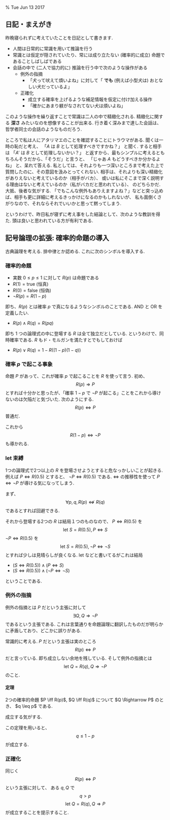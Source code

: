 % Tue Jun 13 2017

## 日記・まえがき

昨晩寝られずに考えていたことを日記として書きます.

- 人間は日常的に常識を用いて推論を行う
- 常識とは仮定が隠されていたり、常には成り立たない (確率的に成立) 命題であることしばしばである
- 会話の中で (二人で協力的に) 推論を行う中で次のような操作がある
    - 例外の指摘
        - 「犬って吠えて煩いよね」に対して「 **でも** (例えば小型犬は) おとなしい犬だっているよ」
    - 正確化
        - 成立する確率を上げるような補足情報を仮定に付け加える操作
        - 「確かにあまり躾がなされてない犬は煩いよね」

このような操作を繰り返すことで常識は二人の中で精緻化される.
精緻化に関する **深さ** みたいなのを想像することが出来る.
行き着く深みまで達した会話は、哲学者同士の会話のようなものだろう.

ところで私は人にアタリマエのことを確認することにトラウマがある.
聞くは一時の恥だと考え、
「$A$ は $B$ として処理すべきですかね？」
と聞く.
すると相手は
「$A'$ は $B$ として処理しないかい？」
と返すから、最もシンプルに考えるともちろんそうだから、「そうだ」と言うと、
「じゃあ $A$ もどうすべきか分かるよね」
と、呆れて答える.
私としては、それよりも一つ深いところまで考えた上で質問したのに、その意図を汲みとってくれない.
相手は、それよりも深い精緻化がありえないと考えているのか（相手がバカ）、
或いは私にそこまで深く説明する理由はないと考えているのか（私がバカだと思われている）、
のどちらかだ.
大抵、後者な気がする.
「でもこんな例外もありえますよね？」などと突っ込めば、相手も更に詳細に考えるきっかけになるのかもしれないが、
私も面倒くさがりなので、それならそれでいいかと思って黙ってしまう.

というわけで、昨日私が寝ずに考え事をした結論として、次のような教訓を得た.
頭は良いと思われている方が有利である.

## 記号論理の拡張: 確率的命題の導入

古典論理を考える.
排中律とか認める.
これに次のシンボルを導入する.

### 確率的命題

- 実数 $0 \leq p \leq 1$ に対して $R(p)$ は命題である
- $R(1) = \mathrm{true}$ (恒真)
- $R(0) = \mathrm{false}$ (恒偽)
- $\lnot R(p) = R(1-p)$

即ち、$R(p)$ とは確率 $p$ で真になるようなシンボルのことである.
AND と OR を定義したい.

- $R(p) \land R(q) = R(pq)$

即ち 1 つの論理式の中に登場する $R$ は全て独立だとしている.
というわけで、同時確率である.
$R$ もド・モルガンを満たすとでもしておけば

- $R(p) \lor R(q) = 1 - R((1-p) (1-q))$

### 確率 $p$ で起こる事象

命題 $P$ があって、これが確率 $p$ で起こることを $R$ を使って言う.
初め、
$$R(p) \Rightarrow P$$
とすれば十分かと思ったが、「確率 $1-p$ で $\lnot P$ が起こる」ことをこれから導けないのは欠陥だと気づいた. 次のようにする.
$$R(p) \iff P$$
普通だ.

これから
$$R(1-p) \iff \lnot P$$
も導かれる.

### let 束縛

1つの論理式で2つ以上の $R$ を登場させようとすると危なっかしいことが起きる.
例えば
$P \iff R(0.5)$
とすると、
$\lnot P \iff R(0.5)$
である.
$\iff$ の推移性を使って
$P \iff \lnot P$
が導ける気になってしまう.

まず、
$$\forall p,q, R(p) \not\iff R(q)$$
であるとすれば回避できる.

それから登場する2つの $R$ は結局１つのものなので、
$P \iff R(0.5)$
を
$$\mathrm{let}~S=R(0.5), P \iff S$$
$\lnot P \iff R(0.5)$
を
$$\mathrm{let}~S=R(0.5), \lnot P \iff \lnot S$$
とすれば少しは見晴らしが良くなる.
let などと書いてるがこれは結局

- $(S \iff R(0.5)) \land (P \iff S)$
- $(S \iff R(0.5)) \land (\lnot P \iff \lnot S)$

ということである.

### 例外の指摘

例外の指摘とは $P$ だという主張に対して
$$\exists Q, Q \Rightarrow \lnot P$$
であるという主張である.
これは言葉通りを命題論理に翻訳したものだが明らかに矛盾しており、どこかに誤りがある.

常識的に考える.
$P$ だという主張は実のところ
$$R(p) \iff P$$
だと言っている.
即ち成立しない余地を残している.
そして例外の指摘とは
$$\mathrm{let}~Q = R(q), Q \Rightarrow \lnot P$$
のこと.

#### 定理

<div class=thm>
2つの確率的命題
$P \iff R(p)$,
$Q \iff R(q)$
について
$Q \Rightarrow P$
のとき、
$q \leq p$
である.
</div>

成立する気がする.

この定理を用いると、
$$q \leq 1 - p$$
が成立する.

### 正確化

同じく
$$R(p) \iff P$$
という主張に対して、
ある $q, Q$ で
$$q > p$$
$$\mathrm{let}~Q = R(q), Q \Rightarrow P$$
が成立することを提示すること.

